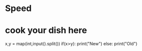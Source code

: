 # Speed
# cook your dish here
x,y = map(int,input().split())
if(x>y):
    print("New")
else:
    print("Old")

